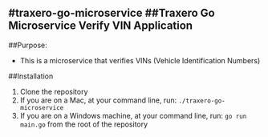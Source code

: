 #traxero-go-microservice
##Traxero Go Microservice Verify VIN Application
---
##Purpose:
- This is a microservice that verifies VINs (Vehicle Identification Numbers)

##Installation
1. Clone the repository
2. If you are on a Mac, at your command line, run:
```./traxero-go-microservice```
3. If you are on a Windows machine, at your command line, run:
```go run main.go``` from the root of the repository

